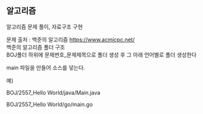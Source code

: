 ## 알고리즘
알고리즘 문제 풀이, 자료구조 구현  

문제 출처 : 백준의 알고리즘 https://www.acmicpc.net/  
백준의 알고리즘 폴더 구조  
BOJ폴더 하위에 문제번호_문제제목으로 폴더 생성 후 그 아래 언어별로 폴더 생성한다  

main 파일을 만들어 소스를 넣는다.  

예)  

BOJ/2557_Hello World/java/Main.java  

BOJ/2557_Hello World/go/main.go  
